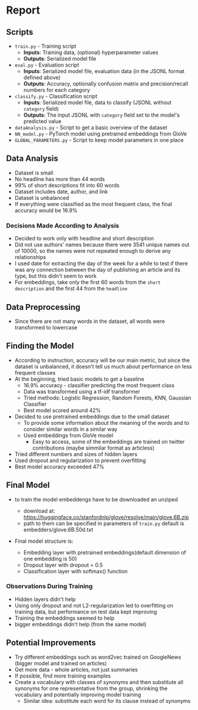 
# Report 

## Scripts

- `train.py` - Training script
  - **Inputs**: Training data, (optional) hyperparameter values
  - **Outputs**: Serialized model file
- `eval.py` - Evaluation script
  - **Inputs**: Serialized model file, evaluation data (in the JSONL format defined above)
  - **Outputs**: Accuracy, optionally confusion matrix and precision/recall numbers for each category
- `classify.py` - Classification script
  - **Inputs**: Serialized model file, data to classify (JSONL without `category` field)
  - **Outputs**: The input JSONL with `category` field set to the model's predicted value
- `dataAnalysis.py` - Script to get a basic overview of the dataset
- `NN_model.py` - PyTorch model using pretrained embeddings from GloVe
- `GLOBAL_PARAMETERS.py` - Script to keep model parameters in one place

## Data Analysis 

- Dataset is small
- No headline has more than 44 words
- 99% of short descriptions fit into 60 words
- Dataset includes date, author, and link
- Dataset is unbalanced
- If everything were classified as the most frequent class, the final accuracy would be 16.9%

### Decisions Made According to Analysis 

- Decided to work only with headline and short description
- Did not use authors' names because there were 3541 unique names out of 10000, so the names were not repeated enough to derive any relationships
- I used date for extracting the day of the week for a while to test if there was any connection between the day of publishing an article and its type, but this didn't seem to work
- For embeddings, take only the first 60 words from the `short description` and the first 44 from the `headline`

## Data Preprocessing

- Since there are not many words in the dataset, all words were transformed to lowercase 

## Finding the Model 

- According to instruction, accuracy will be our main metric, but since the dataset is unbalanced, it doesn't tell us much about performance on less frequent classes
- At the beginning, tried basic models to get a baseline
  - 16.9% accuracy - classifier predicting the most frequent class
  - Data was transformed using a tf-idf transformer 
  - Tried methods: Logistic Regression, Random Forests, KNN, Gaussian Classifier
  - Best model scored around 42%
- Decided to use pretrained embeddings due to the small dataset
  - To provide some information about the meaning of the words and to consider similar words in a similar way
  - Used embeddings from GloVe model
    - Easy to access, some of the embeddings are trained on twitter contributions (maybe simmilar format as articless)
- Tried different numbers and sizes of hidden layers
- Used dropout and regularization to prevent overfitting 
- Best model accuracy exceeded 47%

## Final Model 
- to train the model embeddengs have to be downloaded an unziped
  - download at: https://huggingface.co/stanfordnlp/glove/resolve/main/glove.6B.zip
  - path to them can be specified in parameters of `train.py` default is embedders/glove.6B.50d.txt

- Final model structure is:
  - Embedding layer with pretrained embeddings(default dimension of one embedding is 50)
  - Dropout layer with dropout = 0.5
  - Classification layer with softmax() function

### Observations During Training 

- Hidden layers didn't help
- Using only dropout and not L2-regularization led to overfitting on training data, but performance on test data kept improving 
- Training the embeddings seemed to help 
- bigger embeddings didn't help (from the same model)

## Potential Improvements 

- Try different embeddings such as word2vec trained on GoogleNews (bigger model and trained on articles)
- Get more data - whole articles, not just summaries
- If possible, find more training examples 
- Create a vocabulary with classes of synonyms and then substitute all synonyms for one representative from the group, shrinking the vocabulary and potentially improving model training
  - Similar idea: substitute each word for its clause instead of synonyms